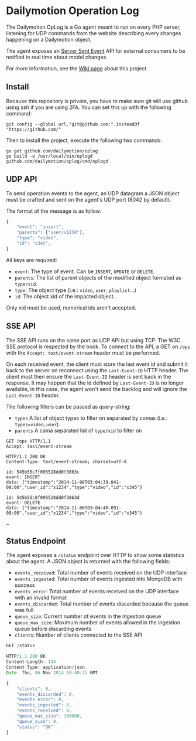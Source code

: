 # Dailymotion Operation Log

The Dailymotion OpLog is a Go agent meant to run on every PHP server, listening for UDP commands from the website describing every changes happening on a Dailymotion object.

The agent exposes an [Server Sent Event](http://dev.w3.org/html5/eventsource/) API for external consumers to be notified in real time about model changes.

For more information, see the [Wiki page](https://wiki.dailymotion.com/display/XP/OpLog) about this project.

## Install

Because this repository is private, you have to make sure git will use github using ssh if you are using 2FA. You can set this up with the following command:

    git config --global url."git@github.com:".insteadOf "https://github.com/"

Then to install the project, execute the following two commands:

    go get github.com/dailymotion/oplog
    go build -o /usr/local/bin/oplogd github.com/dailymotion/oplog/cmd/oplogd

## UDP API

To send operation events to the agent, an UDP datagram a JSON object must be crafted and sent on the agent's UDP port (8042 by default).

The format of the message is as follow:

```javascript
{
    "event": "insert",
    "parents": ["user/x1234"],
    "type": "video",
    "id": "x345",
}
```

All keys are required:

* `event`: The type of event. Can be `INSERT`, `UPDATE` or `DELETE`.
* `parents`: The list of parent objects of the modified object formated as `type/xid`.
* `type`: The object type (i.e.: `video`, `user`, `playlist`…)
* `id`: The object xid of the impacted object.

Only xid must be used, numerical ids aren't accepted.

## SSE API

The SSE API runs on the same port as UDP API but using TCP. The W3C SSE protocol is respected by the book. To connect to the API, a GET on `/ops` with the `Accept: text/event-stream` header must be performed.

On each received event, the client must store the last event id and submit it back to the server on reconnect using the `Last-Event-ID` HTTP header. The client must then ensure the `Last-Event-ID` header is sent back in the response. It may happen that the id defined by `Last-Event-ID` is no longer available, in this case, the agent won't send the backlog and will ignore the `Last-Event-ID` header.

The following filters can be passed as query-string:
* `types` A list of object types to filter on separated by comas (i.e.: `types=video,user`).
* `parents` A coma separated list of `type/xid` to filter on

```
GET /ops HTTP/1.1
Accept: text/event-stream

HTTP/1.1 200 OK
Content-Type: text/event-stream; charset=utf-8

id: 545b55c7f095528dd0f3863c
event: INSERT
data: {"timestamp":"2014-11-06T03:04:39.041-08:00","user_id":"x1234","type":"video","id":"x345"}

id: 545b55c8f095528dd0f3863d
event: DELETE
data: {"timestamp":"2014-11-06T03:04:40.091-08:00","user_id":"x1234","type":"video","id":"x345"}

…
```

## Status Endpoint

The agent exposes a `/status` endpoint over HTTP to show some statistics about the agent. A JSON object is returned with the following fields:

* `events_received`: Total number of events received on the UDP interface
* `events_ingested`: Total number of events ingested into MongoDB with success
* `events_error`: Total number of events received on the UDP interface with an invalid format
* `events_discarded`: Total number of events discarded because the queue was full
* `queue_size`: Current number of events in the ingestion queue
* `queue_max_size`:  Maximum number of events allowed in the ingestion queue before discarding events
* `clients`: Number of clients connected to the SSE API

```javascript
GET /status

HTTP/1.1 200 OK
Content-Length: 144
Content-Type: application/json
Date: Thu, 06 Nov 2014 10:40:25 GMT

{
    "clients": 0,
    "events_discarded": 0,
    "events_error": 0,
    "events_ingested": 0,
    "events_received": 0,
    "queue_max_size": 100000,
    "queue_size": 0,
    "status": "OK"
}
```


